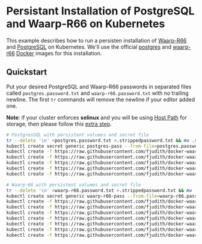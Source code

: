 Persistant Installation of PostgreSQL and Waarp-R66 on Kubernetes
=================================================================

This example describes how to run a persisten installation of [Waarp-R66](http://waarp.fr) and [PostgreSQL](https://www.postgresql.org/) on Kubernetes. We'll use the official [postgres](https://hub.docker.com/_/postgres/) and [waarp-r66](https://hub.docker.com/r/fjudith/waarp-r66/) [Docker](https://www.docker.com) images for this installation.

## Quickstart

Put your desired PostgreSQL and Waarp-R66 passwords in separated files called `postgres.password.txt` and `waarp-r66.password.txt` with no trailing newline. The first `tr` commands will remove the newline if your editor added one.

**Note**: if your cluster enforces **selinux** and you will be using [Host Path](https://github.com/kubernetes/kubernetes/tree/master/examples/mysql-wordpress-pd#host-path) for storage, then please follow this [extra step](https://github.com/kubernetes/kubernetes/tree/master/examples/mysql-wordpress-pd#selinux).

```bash
# PostgresSQL with persistent volumes and secret file
tr --delete '\n' <postgres.password.txt >.strippedpassword.txt && mv .strippedpassword.txt postgres.password.txt
kubectl create secret generic postgres-pass --from-file=postgres.password.txt
kubectl create -f https://raw.githubusercontent.com/fjudith/docker-waarp-r66/master/kubernetes/waarp-site1-db-persistentvolume.yaml
kubectl create -f https://raw.githubusercontent.com/fjudith/docker-waarp-r66/master/kubernetes/waarp-site1-db-persistentvolumeclaim.yaml
kubectl create -f https://raw.githubusercontent.com/fjudith/docker-waarp-r66/master/kubernetes/waarp-site1-dblog-persistentvolume.yaml
kubectl create -f https://raw.githubusercontent.com/fjudith/docker-waarp-r66/master/kubernetes/waarp-site1-dblog-persistentvolumeclaim.yaml
kubectl create -f https://raw.githubusercontent.com/fjudith/docker-waarp-r66/master/kubernetes/waarp-r66-pg-deployment.yaml

# Waarp-66 with persistent volumes and secret file
tr --delete '\n' <waarp-r66.password.txt >.strippedpassword.txt && mv .strippedpassword.txt waarp-r66.password.txt
kubectl create secret generic waarp-r66-pass --from-file=waarp-r66.password.txt
kubectl create -f https://raw.githubusercontent.com/fjudith/docker-waarp-r66/master/kubernetes/waarp-site1-etc-persistentvolume.yaml
kubectl create -f https://raw.githubusercontent.com/fjudith/docker-waarp-r66/master/kubernetes/waarp-site1-etc-persistentvolumeclaim.yaml
kubectl create -f https://raw.githubusercontent.com/fjudith/docker-waarp-r66/master/kubernetes/waarp-site1-data-persistentvolume.yaml
kubectl create -f https://raw.githubusercontent.com/fjudith/docker-waarp-r66/master/kubernetes/waarp-site1-data-persistentvolumeclaim.yaml
kubectl create -f https://raw.githubusercontent.com/fjudith/docker-waarp-r66/master/kubernetes/waarp-site1-log-persistentvolume.yaml
kubectl create -f https://raw.githubusercontent.com/fjudith/docker-waarp-r66/master/kubernetes/waarp-site1-log-persistentvolumeclaim.yaml
kubectl create -f https://raw.githubusercontent.com/fjudith/docker-waarp-r66/master/kubernetes/waarp-r66-deployment.yaml
```

